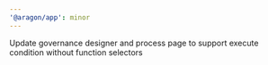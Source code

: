 ```yaml
---
'@aragon/app': minor
---
```


Update governance designer and process page to support execute condition without function selectors
